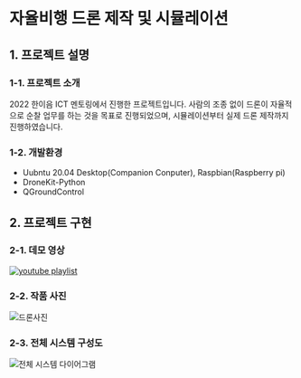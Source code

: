 # 자율비행 드론 제작 및 시뮬레이션
## 1. 프로젝트 설명
### 1-1. 프로젝트 소개
2022 한이음 ICT 멘토링에서 진행한 프로젝트입니다. 사람의 조종 없이 드론이 자율적으로 순찰 업무를 하는 것을 목표로 진행되었으며, 시뮬레이션부터 실제 드론 제작까지 진행하였습니다.
### 1-2. 개발환경
- Uubntu 20.04 Desktop(Companion Conputer), Raspbian(Raspberry pi)
- DroneKit-Python
- QGroundControl

## 2. 프로젝트 구현
### 2-1. 데모 영상
[![youtube playlist](http://img.youtube.com/vi/cxtyFOeOEIA/0.jpg)](https://www.youtube.com/playlist?list=PLx5EbqT-6Y08l8PY4zFMs6eGUk2vD3sHl)
### 2-2. 작품 사진
![드론사진](https://github.com/Ohsechan/drone_simulation/assets/77317210/947a104b-cb65-4ee6-8728-23a7c6e22b8d)
### 2-3. 전체 시스템 구성도
![전체 시스템 다이어그램](https://github.com/Ohsechan/drone_simulation/assets/77317210/5d429c61-0c5c-4d76-87e2-5da997e8f3e2)
